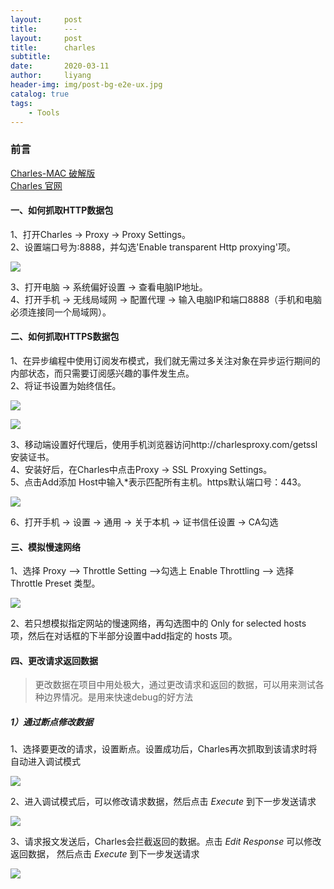 ```yaml
---
layout:     post
title:      ---
layout:     post
title:      charles
subtitle:   
date:       2020-03-11
author:     liyang
header-img: img/post-bg-e2e-ux.jpg
catalog: true
tags:
    - Tools
---
```


### 前言
[Charles-MAC 破解版](https://xclient.info/s/charles.html?t=edb1714b0aab772f92709b2f6a5a4e936a1d98a3)  
[Charles 官网](https://www.charlesproxy.com/)

#### 一、如何抓取HTTP数据包
1、打开Charles -> Proxy -> Proxy Settings。<br/>
2、设置端口号为:8888，并勾选'Enable transparent Http proxying'项。<br/>

![](https://lmwx.fenzhitech.com/res/6412106ef786da08f40cd4acffaf1fe8.png)

3、打开电脑 -> 系统偏好设置 -> 查看电脑IP地址。<br/>
4、打开手机 -> 无线局域网 -> 配置代理 -> 输入电脑IP和端口8888（手机和电脑必须连接同一个局域网）。

#### 二、如何抓取HTTPS数据包
1、在异步编程中使用订阅发布模式，我们就无需过多关注对象在异步运行期间的内部状态，而只需要订阅感兴趣的事件发生点。<br/>
2、将证书设置为始终信任。<br/>

![](https://lmwx.fenzhitech.com/res/50ca22cce8d2e014df306de0decc2701.png)

![](https://lmwx.fenzhitech.com/res/3619c340eaee72628357348a86790f05.png)

3、移动端设置好代理后，使用手机浏览器访问http://charlesproxy.com/getssl安装证书。<br/>
4、安装好后，在Charles中点击Proxy -> SSL Proxying Settings。<br/>
5、点击Add添加 Host中输入*表示匹配所有主机。https默认端口号：443。<br/>

![](https://lmwx.fenzhitech.com/res/e30a1f555713bf5fa2f998c31768ea37.png)

6、打开手机 -> 设置 -> 通用 -> 关于本机 -> 证书信任设置 -> CA勾选

#### 三、模拟慢速网络
1、选择 Proxy –> Throttle Setting –>勾选上 Enable Throttling –> 选择Throttle Preset 类型。<br/>

![](https://lmwx.fenzhitech.com/res/50ca22cce8d2e014df306de0decc2701.png)

2、若只想模拟指定网站的慢速网络，再勾选图中的 Only for selected hosts 项，然后在对话框的下半部分设置中add指定的 hosts 项。<br/>

#### 四、更改请求返回数据
> 更改数据在项目中用处极大，通过更改请求和返回的数据，可以用来测试各种边界情况。是用来快速debug的好方法

##### 1）通过断点修改数据

1、选择要更改的请求，设置断点。设置成功后，Charles再次抓取到该请求时将自动进入调试模式

![](https://lmwx.fenzhitech.com/res/1d62f731d628f608e5d3e6802ca55cc6.png)

2、进入调试模式后，可以修改请求数据，然后点击 *Execute* 到下一步发送请求

![](https://lmwx.fenzhitech.com/res/10a1184db09bc4faac702fd66d54d0ad.png)

3、请求报文发送后，Charles会拦截返回的数据。点击 *Edit Response* 可以修改返回数据， 然后点击 *Execute* 到下一步发送请求

![](https://lmwx.fenzhitech.com/res/0109bf91b88bfc91f48664d4130bc159.png)

